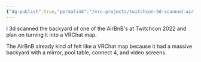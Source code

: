 ```yaml
---
{"dg-publish":true,"permalink":"/vrc-projects/twitchcon-3d-scanned-air-bn-b-map/","dgHomeLink":true,"dgPassFrontmatter":false,"dgShowBacklinks":false,"dgShowLocalGraph":false}
---
```


I 3d scanned the backyard of one of the AirBnB's at Twitchcon 2022 and plan on turning it into a VRChat map.

The AirBnB already kind of felt like a VRChat map because it had a massive backyard with a mirror, pool table, connect 4, and video screens.